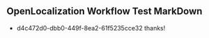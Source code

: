 ## OpenLocalization Workflow Test MarkDown
* d4c472d0-dbb0-449f-8ea2-61f5235cce32 thanks!

<!--HONumber=Jul16_HO2-->


